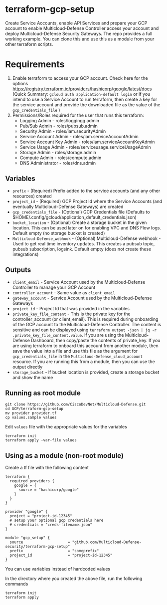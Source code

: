 # terraform-gcp-setup
Create Service Accounts, enable API Services and prepare your GCP account to enable Multicloud-Defense Controller access your account and deploy Multicloud-Defense Security Gateways. The repo provides a full working example. You can clone this and use this as a module from your other terraform scripts.

# Requirements
1. Enable terraform to access your GCP account. Check here for the options https://registry.terraform.io/providers/hashicorp/google/latest/docs (Quick Summary: `gcloud auth application-default login` or if you intend to use a Service Account to run terraform, then create a key for the service account and provide the downloaded file as the value of the `gcp_credentials_file` )
1. Permissions/Roles required for the user that runs this terraform:
    * Logging Admin - roles/loggingg.admin
    * Pub/Sub Admin - roles/pubsub.admin
    * Security Admin - roles/iam.securityAdmin
    * Service Account Admin - roles/iam.serviceAccountAdmin
    * Service Account Key Admin - roles/iam.serviceAccountKeyAdmin
    * Service Usage Admin - roles/serviceusage.serviceUsageAdmin
    * Storage Admin - roles/storage.admin
    * Compute Admin - roles/compute.admin
    * DNS Administrator - roles/dns.admin

## Variables

* `prefix` - (Required) Prefix added to the service accounts (and any other resources) created
* `project_id` - (Required) GCP Project Id where the Service Accounts (and eventually Multicloud-Defense Gateways) are created
* `gcp_credentials_file` - (Optional) GCP Credentials file (Defaults to $HOME/.config/gcloud/application_default_credentials.json)
* `bucket_location` - (Optional) Create a storage bucket in the given location. This can be used later on for enabling VPC and DNS Flow logs. Default empty (no storage bucket is created)
* `Multicloud-Defense_webhook` - (Optional) Multicloud-Defense webhook - Used to get real time inventory updates. This creates a pubsub topic, pubsub subscription, logsink. Default empty (does not create these integrations)

## Outputs

* `client_email` - Service Account used by the Multicloud-Defense Controller to manage your GCP Account
* `controller_account` - Same value as `client_email`
* `gateway_account` - Service Account used by the Multicloud-Defense Gateways
* `project_id` - Project Id that was provided in the variables
* `private_key_file_content` - This is the private key for the controller_account (or client_email). This is required during onboarding of the GCP account to the Multicloud-Defense Controller. The content is sensitive and can be displayed using `terraform output -json | jq -r .private_key_file_content.value`. If you are using the Multicloud-Defense Dashboard, then copy/paste the contents of private_key. If you are using terraform to onboard this account from another module, then save the value into a file and use this file as the argument for `gcp_credentials_file` in the `Multicloud-Defense_cloud_account` resource. If you are running this from a module, then you can use the output directly
* `storage_bucket` - If bucket location is provided, create a storage bucket and show the name

## Running as root module
```
git clone https://github.com/CiscoDevNet/Multicloud-Defense.git
cd GCP/terraform-gcp-setup
mv provider provider.tf
cp values.sample values
```

Edit `values` file with the appropriate values for the variables

```
terraform init
terraform apply -var-file values
```

## Using as a module (non-root module)

Create a tf file with the following content

```hcl
terraform {
  required_providers {
    google = {
      source = "hashicorp/google"
    }
  }
}

provider "google" {
  project = "project-id-12345"
  # setup your optional gcp credentials here
  # credentials = "creds-filename.json"
}

module "gcp_setup" {
  source                    = "github.com/Multicloud-Defense-security/terraform-gcp-setup"
  prefix                    = "someprefix"
  project_id                = "project-id-12345"
}
```

You can use variables instead of hardcoded values

In the directory where you created the above file, run the following commands

```
terraform init
terraform apply
```
